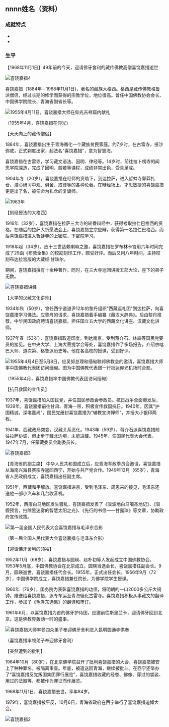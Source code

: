 ## nnnn姓名（资料）

### 成就特点

- ​
- ​


### 生平

【1968年11月1日】49年前的今天，迎请佛牙舍利的藏传佛教高僧喜饶嘉措逝世

![喜饶嘉措4](喜饶嘉措4.jpg)

喜饶嘉措（1884年－1968年11月1日)，著名的藏族大格西。格西是藏传佛教格鲁派僧侣，经过长期的修学而获得的宗教学位，地位很高。曾任中国佛教协会会长、中国佛学院院长、青海省副省长等。

![1955年4月11日，喜饶嘉措大师在仰光吉祥窟内献礼](1955年4月11日，喜饶嘉措大师在仰光吉祥窟内献礼.jpg)

（1955年4月，喜饶嘉措在仰光）

【天天向上的藏传僧侣】

1884年，喜饶嘉措出生于青海循化一个藏族贫民家庭。约7岁时，在古雷寺，授沙弥戒，正式剃度出家，起法名"喜饶嘉措"，意为智慧海。

喜饶嘉措在古雷寺，学习藏文语法、因明、律经等。14岁时，前往拉卜楞寺的闻思学院深造，完成了因明、般若等课程，成绩非常出色，受具足戒。

1904年冬（20岁），喜饶嘉措在经师的资助下，到达拉萨，进入哲蚌寺郭莽扎仓，潜心研习中观、俱舍、戒律等的各种论著。在辩经场上，才思敏捷的喜饶嘉措更是出了名，被任命为扎仓的复诵师。

![1963年](1963年.jpg)

【刻经授法的大格西】

1916年（32岁），喜饶嘉措在拉萨三大寺的轮番辩经中，获得考取拉仁巴格西的资格。在随后的拉萨大祈愿法会上，喜饶嘉措立宗应辩，获得第一名拉仁巴格西。而后喜饶嘉措进入哲蚌寺的上密院、下密院学习。

1918年起（34岁），应十三世达赖喇嘛之邀，喜饶嘉措在罗布林卡宫用六年时间完成了29函《布敦全集》的校勘刻印工作，颇受好评。而后又用八年时间，主持校刻布达拉宫版的大藏经·甘珠尔。

期间，喜饶嘉措撰有十余种著作。同时，在三大寺巡回讲授五部大论，座下的弟子无数。

![喜饶嘉措讲经](喜饶嘉措讲经.jpg)

【大学的汉藏文化讲师】

1934年秋（50岁），曾任西宁道道尹12年的黎丹组织"西藏巡礼团"到达拉萨，向喜饶嘉措学习佛法。应黎丹的请求，喜饶嘉措着手编纂《藏汉大辞典》。后由黎丹推荐，中华民国政府聘请喜饶嘉措，担任国立五大学的西藏文化讲座、汉藏文化讲师。

1937年春（53岁），喜饶嘉措取道印度，到达南京，受到蒋介石、林森等国民党要员的接见。在中央大学、上海大菩提学会等处，喜饶嘉措作了多场报告，介绍宗喀巴大师、道次第、格鲁派历史等。他在各高校的授课，受到好评。

![1955年4月4日至5月8日，应吴努总理和缅甸联邦佛教会的邀请，喜饶嘉措大师率中国佛教代表团访问缅甸。图为中国佛教代表团一行抵达仰光机场时合影。](1955年4月4日至5月8日，应吴努总理和缅甸联邦佛教会的邀请，喜饶嘉措大师率中国佛教代表团访问缅甸。图为中国佛教代表团一行抵达仰光机场时合影。.jpg)

（1955年4月，喜饶嘉措率中国佛教代表团访问缅甸）

【抗日救国的宣传员】

1937年，喜饶嘉措加入国民党，并任国民参政会参政员。抗日战争全面爆发后，1939年，喜饶嘉措前往甘肃、青海一带，积极宣传救国抗日。1940年，因其"护国精诚，深堪嘉尚"，国民党册封喜饶嘉措为"辅教宣济禅师"，并授大小银印两枚。

1941年，西藏政局突变，汉藏关系恶化。1943年（59岁），蒋介石派喜饶嘉措前往拉萨协调，但止步于藏北边境，未能进藏。1945年，任国民代表大会代表。1947年7月，任蒙藏委员会副委员长。

![喜饶嘉措3](喜饶嘉措3.jpg)

【青海省的副主席】
中华人民共和国成立后，应青海军政季员会邀请，喜饶嘉措从海南兴海县赛宗寺返回西宁，开始与共产党合作。1949年12月（65岁），青海省人民政府成立，喜饶嘉措出任副主席。

1951年，西藏和平解放。喜饶嘉措进京，受到毛泽东、周恩来的接见，毛泽东还送他一部小汽车和几台收音机。

1952年，西康白马地区发生骚乱，喜饶嘉措发表了《驳波地白马噶圣地记》、《驳假预言，扫除黑迷雾的智慧太阳之光》、《先行的书信——甘露珠》等文章，协助政府宣传政策。

![第一届全国人民代表大会喜饶嘉措与毛泽东合影](第一届全国人民代表大会喜饶嘉措与毛泽东合影.jpg)

（第一届全国人民代表大会喜饶嘉措与毛泽东合影）

【迎请佛牙舍利的领袖】

1952年11月（68岁），喜饶嘉措与圆瑛、赵朴初等人发起成立中国佛教协会。1953年5月底，中国佛教协会在北京成立，圆瑛当选会长，喜饶嘉措任副会长。9月，圆瑛逝世，喜饶嘉措任代会长。1955年，正式出任会长。1956年9月（72岁），中国佛学院成立，喜饶嘉措兼任院长，为佛学院学生授课。

1960年（76岁），国务院为表彰喜饶嘉措的功绩，将明朝的一口2000多公斤大铜钟，赠送给喜饶嘉措，派专车运至青海循化古雷寺。喜饶嘉措积极从事藏文的翻译工作，参加了《毛泽东选集》的翻译和审订。

1961年6月，以喜饶嘉措为首的佛牙护侍团，应邀前往斯里兰卡，迎请佛牙回到北京。这是佛教界轰动一时的盛事。 

![喜饶嘉措大师率领四众弟子奉迎佛牙舍利进入昆明圆通寺供奉](喜饶嘉措大师率领四众弟子奉迎佛牙舍利进入昆明圆通寺供奉.jpg)

（喜饶嘉措率领弟子奉迎佛牙舍利）

【突然遭到的批判】

1964年10月（80岁），在北京佛学院召开了批判喜饶嘉措的大会，喜饶嘉措被安上了种种罪名，被隔离审查。年底，被遣送回青海，继续被批斗。在西宁还举办了“喜饶嘉措反党叛国集团罪行展览”，喜饶嘉措收藏的经卷、佛像、穿过的袈裟、用过的法器等，都被作为罪证而作展览。

1968年11月1日，喜饶嘉措去世，享年84岁。

1979年，喜饶嘉措被平反，10月6日，青海省政府在西宁举行了喜饶嘉措追悼大会。

![喜饶嘉措2](喜饶嘉措2.jpg)


